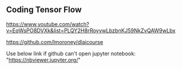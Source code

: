 ## Coding Tensor Flow

https://www.youtube.com/watch?v=EqWsPO8DVXk&list=PLQY2H8rRoyvwLbzbnKJ59NkZvQAW9wLbx

https://github.com/lmoroney/dlaicourse

Use below link if github can't open jupyter notebook: "https://nbviewer.jupyter.org/"
